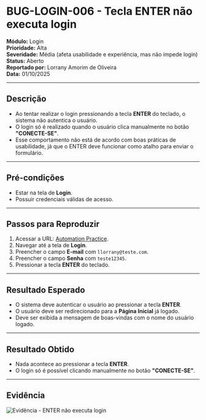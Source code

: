 # BUG-LOGIN-006 - Tecla ENTER não executa login

**Módulo:** Login  
**Prioridade:** Alta  
**Severidade:** Média (afeta usabilidade e experiência, mas não impede login)  
**Status:** Aberto  
**Reportado por:** Lorrany Amorim de Oliveira  
**Data:** 01/10/2025  

---

## Descrição
- Ao tentar realizar o login pressionando a tecla **ENTER** do teclado, o sistema não autentica o usuário.  
- O login só é realizado quando o usuário clica manualmente no botão **"CONECTE-SE"**.  
- Esse comportamento não está de acordo com boas práticas de usabilidade, já que o ENTER deve funcionar como atalho para enviar o formulário.  

---

## Pré-condições
- Estar na tela de **Login**.  
- Possuir credenciais válidas de acesso.  

---

## Passos para Reproduzir
1. Acessar a URL: [Automation Practice](https://www.automationpratice.com.br/).  
2. Navegar até a tela de **Login**.  
3. Preencher o campo **E-mail** com `llorrany@teste.com`.  
4. Preencher o campo **Senha** com `teste12345`.  
5. Pressionar a tecla **ENTER** do teclado.  

---

## Resultado Esperado
- O sistema deve autenticar o usuário ao pressionar a tecla **ENTER**.  
- O usuário deve ser redirecionado para a **Página Inicial** já logado.  
- Deve ser exibida a mensagem de boas-vindas com o nome do usuário logado.  

---

## Resultado Obtido
- Nada acontece ao pressionar a tecla **ENTER**.  
- O login só é possível clicando manualmente no botão **"CONECTE-SE"**.  

---

## Evidência
![Evidência - ENTER não executa login](/3_Evidências/2_Login/LOGIN-006_Fazer_login_usando_o_botão_enter.JPG)
